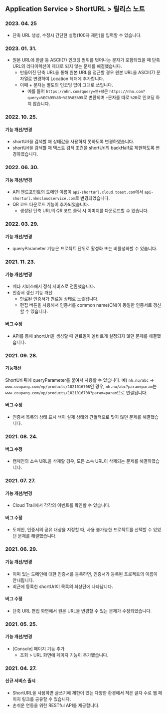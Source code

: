 ## Application Service > ShortURL > 릴리스 노트

### 2023. 04. 25
* 단축 URL 생성, 수정시 간단한 설명(100자 제한)을 입력할 수 있습니다.

### 2023. 01. 31.
* 원본 URL에 한글 등 ASCII(7) 인코딩 범위를 벗어나는 문자가 포함되었을 때 단축 URL의 리다이렉션이 제대로 되지 않는 문제를 해결했습니다.
  * 만들어진 단축 URL을 통해 원본 URL을 접근할 경우 원본 URL을 ASCII(7) 문자열로 변경하여 Location 헤더에 추가합니다.
  * 이때 + 문자는 별도의 인코딩 없이 그대로 쓰입니다.
    * 예를 들어 `https://nhn.com?query=안+녕`은 `https://nhn.com?query=%EC%95%88+%EB%85%95`로 변환되며 `+`문자를 따로 `%2B`로 인코딩 하지 않습니다.

### 2022. 10. 25.

#### 기능 개선/변경
* shortUrl을 검색할 때 상태값을 사용하지 못하도록 변경하였습니다.
* shortUrl을 검색할 때 텍스트 검색 조건을 shortUrl의 backHalf로 제한하도록 변경하였습니다.

### 2022. 06. 30.

#### 기능 개선/변경
* API 엔드포인트의 도메인 이름이 `api-shorturl.cloud.toast.com`에서 `api-shorturl.nhncloudservice.com`로 변경되었습니다.
* QR 코드 다운로드 기능이 추가되었습니다.
    * 생성된 단축 URL의 QR 코드 클릭 시 이미지를 다운로드할 수 있습니다.

### 2022. 03. 29.

#### 기능 개선/변경
* queryParameter 기능은 프로젝트 단위로 활성화 또는 비활성화할 수 있습니다.

### 2021. 11. 23.

#### 기능 개선/변경
* 베타 서비스에서 정식 서비스로 전환했습니다.
* 인증서 갱신 기능 개선
    * 만료된 인증서가 만료됨 상태로 노출됩니다.
    * 편집 버튼을 사용해서 인증서를 common name(CN)이 동일한 인증서로 갱신할 수 있습니다.

#### 버그 수정
* API를 통해 shortUrl을 생성할 때 만료일이 올바르게 설정되지 않던 문제를 해결했습니다.

### 2021. 09. 28.

#### 기능개선
ShortUrl 뒤에 queryParameter를 붙여서 사용할 수 있습니다.
예) `nh.nu/abc` -> `www.coupang.com/vp/products/1821016708`인 경우, `nh.nu/abc?param=param`는 `www.coupang.com/vp/products/1821016708?param=param`으로 연결됩니다.

#### 버그 수정
* 인증서 목록의 상태 표시 색이 실제 상태와 간헐적으로 맞지 않던 문제를 해결했습니다.

### 2021. 08. 24.

#### 버그 수정
* 캠페인의 소속 URL을 삭제할 경우, 모든 소속 URL이 삭제되는 문제를 해결하였습니다.

### 2021. 07. 27.

#### 기능 개선/변경
* Cloud Trail에서 각각의 이벤트를 확인할 수 있습니다.

#### 버그 수정
* 도메인, 인증서의 공유 대상을 지정할 때, 사용 불가능한 프로젝트를 선택할 수 있었던 문제를 해결했습니다.

### 2021. 06. 29.

#### 기능 개선/변경
* 이미 있는 도메인에 대한 인증서를 등록하면, 인증서가 등록된 프로젝트의 이름이 안내됩니다.
* 최근에 등록한 shortUrl이 목록의 최상단에 나타납니다.

#### 버그 수정
* 단축 URL 편집 화면에서 원본 URL을 변경할 수 있는 문제가 수정되었습니다.
    
### 2021. 05. 25.

#### 기능 개선/변경
* [Console] 페이지 기능 추가
    * 조회 > URL 화면에 페이지 기능이 추가됐습니다.

### 2021. 04. 27.

#### 신규 서비스 출시
* ShortURL을 사용하면 글쓰기에 제한이 있는 다양한 환경에서 적은 글자 수로 웹 페이지 링크를 공유할 수 있습니다.
* 손쉬운 연동을 위한 RESTful API를 제공합니다.